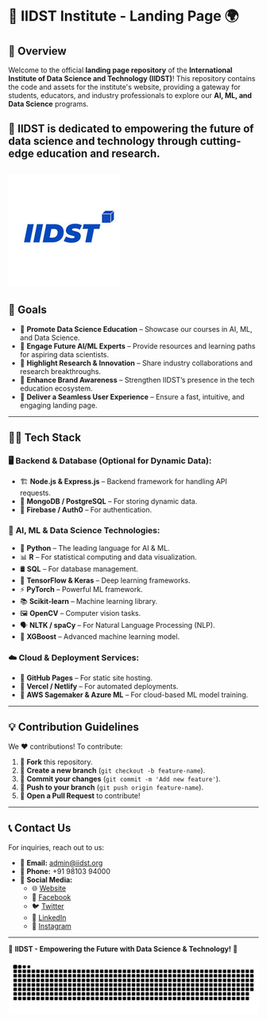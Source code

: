 # 🌟 IIDST Institute - Landing Page 🌍

## 🚀 Overview
Welcome to the official **landing page repository** of the **International Institute of Data Science and Technology (IIDST)**! This repository contains the code and assets for the institute's website, providing a gateway for students, educators, and industry professionals to explore our **AI, ML, and Data Science** programs.

📌 **IIDST is dedicated to empowering the future of data science and technology through cutting-edge education and research.**
---
![IIDST Logo](https://github.com/iidst-org/iidst-org/blob/main/iidstlogo.jpg?raw=true) 
---

## 🎯 Goals
- 🔹 **Promote Data Science Education** – Showcase our courses in AI, ML, and Data Science.
- 🔹 **Engage Future AI/ML Experts** – Provide resources and learning paths for aspiring data scientists.
- 🔹 **Highlight Research & Innovation** – Share industry collaborations and research breakthroughs.
- 🔹 **Enhance Brand Awareness** – Strengthen IIDST’s presence in the tech education ecosystem.
- 🔹 **Deliver a Seamless User Experience** – Ensure a fast, intuitive, and engaging landing page.

---

## 🧑‍💻 Tech Stack

### 🖥️ **Backend & Database (Optional for Dynamic Data):**
- 🏗️ **Node.js & Express.js** – Backend framework for handling API requests.
- 💾 **MongoDB / PostgreSQL** – For storing dynamic data.
- 🔐 **Firebase / Auth0** – For authentication.

### 🤖 **AI, ML & Data Science Technologies:**
- 🐍 **Python** – The leading language for AI & ML.
- 📊 **R** – For statistical computing and data visualization.
- 🛢️ **SQL** – For database management.
- 🚀 **TensorFlow & Keras** – Deep learning frameworks.
- ⚡ **PyTorch** – Powerful ML framework.
- 📚 **Scikit-learn** – Machine learning library.
- 🖼️ **OpenCV** – Computer vision tasks.
- 🗣️ **NLTK / spaCy** – For Natural Language Processing (NLP).
- 🎯 **XGBoost** – Advanced machine learning model.

### ☁️ **Cloud & Deployment Services:**
- 🔹 **GitHub Pages** – For static site hosting.
- 🔹 **Vercel / Netlify** – For automated deployments.
- 🔹 **AWS Sagemaker & Azure ML** – For cloud-based ML model training.


---

## 💡 Contribution Guidelines
We ❤️ contributions! To contribute:
1. 🍴 **Fork** this repository.
2. 🌿 **Create a new branch** (`git checkout -b feature-name`).
3. 💾 **Commit your changes** (`git commit -m 'Add new feature'`).
4. 🔄 **Push to your branch** (`git push origin feature-name`).
5. 📌 **Open a Pull Request** to contribute!

---

## 📞 Contact Us
For inquiries, reach out to us:
- 📧 **Email:** admin@iidst.org
- 📱 **Phone:** +91 98103 94000
- 🔗 **Social Media:**
  - 🌐 [Website](https://www.iidst.org)
  - 📘 [Facebook](https://www.facebook.com/iidst)
  - 🐦 [Twitter](https://twitter.com/iidst)
  - 💼 [LinkedIn](https://www.linkedin.com/company/iidst)
  - 📸 [Instagram](https://www.instagram.com/iidst)

---

🌟 **IIDST - Empowering the Future with Data Science & Technology!** 🚀


<picture>
  <source media="(prefers-color-scheme: dark)" srcset="https://raw.githubusercontent.com/iidst-org/iidst-org/output/github-snake-dark.svg" />
  <source media="(prefers-color-scheme: light)" srcset="https://raw.githubusercontent.com/iidst-org/iidst-org/output/github-snake.svg" />
  <img alt="github-snake" src="https://raw.githubusercontent.com/iidst-org/iidst-org/output/github-snake.svg" />
</picture>
